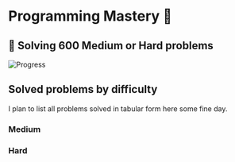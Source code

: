 # Programming Mastery :punch:

## :goal_net:  Solving 600 Medium or Hard problems 

![Progress](https://progress-bar.dev/28/?scale=600&title=InterviewGod&width=500&color=babaca&suffix=+problems+solved)

## Solved problems by difficulty
I plan to list all problems solved in tabular form here some fine day.

### Medium

### Hard

